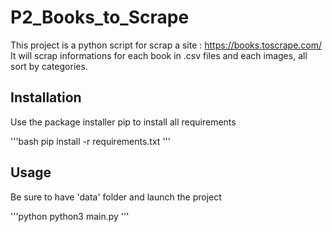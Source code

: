 # P2_Books_to_Scrape

This project is a python script for scrap a site : https://books.toscrape.com/
It will scrap informations for each book in .csv files and each images, all sort by categories.

## Installation

Use the package installer pip to install all requirements

'''bash
pip install -r requirements.txt
'''

## Usage

Be sure to have 'data' folder
and launch the project

'''python
python3 main.py
'''
